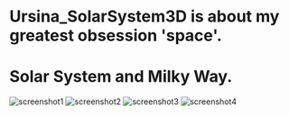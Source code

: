 # Ursina_SolarSystem3D is about my greatest obsession 'space'.
# Solar System and Milky Way.

![screenshot1](https://github.com/dusanrsc/Ursina_Maze3D/assets/149257819/62e36b01-02dc-4639-bc4e-d0aba3d610f1)
![screenshot2](https://github.com/dusanrsc/Ursina_Maze3D/assets/149257819/9490bc1c-90c6-475c-8163-9827485a4003)
![screenshot3](https://github.com/dusanrsc/Ursina_Maze3D/assets/149257819/16c88ec6-804a-4381-a1dc-93020470dca3)
![screenshot4](https://github.com/dusanrsc/Ursina_Maze3D/assets/149257819/a2da0257-beae-4656-ade8-108b87643b61)
